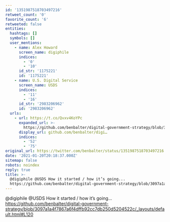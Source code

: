 ```yaml
---
id: '1351987518703497216'
retweet_count: '0'
favorite_count: '6'
retweeted: false
entities:
  hashtags: []
  symbols: []
  user_mentions:
    - name: Alex Howard
      screen_name: digiphile
      indices:
        - '0'
        - '10'
      id_str: '1175221'
      id: '1175221'
    - name: U.S. Digital Service
      screen_name: USDS
      indices:
        - '11'
        - '16'
      id_str: '2983206962'
      id: '2983206962'
  urls:
    - url: https://t.co/Qvxv4KoYPc
      expanded_url: >-
        https://github.com/benbalter/digital-government-strategy/blob/3097a1a4f7867a6f4dffb92cc7db250d5204522c/_layouts/default.html#L120
      display_url: github.com/benbalter/digi…
      indices:
        - '52'
        - '75'
original_url: https://twitter.com/benbalter/status/1351987518703497216
date: '2021-01-20T20:18:37.000Z'
sitemap: false
robots: noindex
reply: true
title: >-
  @digiphile @USDS How it started / how it’s going...
  https://github.com/benbalter/digital-government-strategy/blob/3097a1a4f7867a6f4dffb92cc7db250d5204522c/_layouts/default.html#L120
---
```


@digiphile @USDS How it started / how it’s going... https://github.com/benbalter/digital-government-strategy/blob/3097a1a4f7867a6f4dffb92cc7db250d5204522c/_layouts/default.html#L120